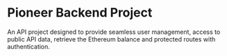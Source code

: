 # Pioneer Backend Project

An  API project designed to provide seamless user management, access to public API data, retrieve the Ethereum balance and protected routes with authentication.